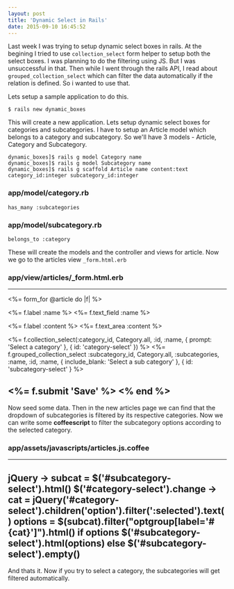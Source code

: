 ```yaml
---
layout: post
title: 'Dynamic Select in Rails'
date: 2015-09-10 16:45:52
---
```

Last week I was trying to setup dynamic select boxes in rails. At the begining I tried to use `collection_select` form helper to setup both the select boxes. I was planning to do the filtering using JS. But I was unsuccessful in that. Then while I went through the rails API, I read about `grouped_collection_select` which can filter the data automatically if the relation is defined. So i wanted to use that. 

Lets setup a sample application to do this. 

    $ rails new dynamic_boxes

This will create a new application. Lets setup dynamic select boxes for categories and subcategories. I have to setup an Article model which belongs to a category and subcategory. So we'll have 3 models - Article, Category and Subcategory.

    dynamic_boxes]$ rails g model Category name
    dynamic_boxes]$ rails g model Subcategory name
    dynamic_boxes]$ rails g scaffold Article name content:text category_id:integer subcategory_id:integer
    
### app/model/category.rb

    has_many :subcategories
    
### app/model/subcategory.rb

    belongs_to :category

These will create the models and the controller and views for article. Now we go to the articles view `_form.html.erb`

### app/view/articles/_form.html.erb

---
<%= form_for @article do |f| %>

  <%= f.label :name %> 
  <%= f.text_field :name %> 
  
  <%= f.label :content %>
  <%= f.text_area :content %>
  
  <%= f.collection_select(:category_id, Category.all, :id, :name, { prompt: 'Select a category' }, { id: 'category-select' }) %>
  <%= f.grouped_collection_select :subcategory_id, Category.all, :subcategories, :name, :id, :name, { include_blank: 'Select a sub category' }, { id: 'subcategory-select' } %>
  
  <%= f.submit 'Save' %>
<% end %>
---

Now seed some data. Then in the new articles page we can find that the dropdown of subcategories is filtered by its respective categories. Now we can write some **coffeescript** to filter the subcategory options according to the selected category.

### app/assets/javascripts/articles.js.coffee

---
jQuery ->
  subcat = $('#subcategory-select').html()
  $('#category-select').change ->
    cat = jQuery('#category-select').children('option').filter(':selected').text()
    options = $(subcat).filter("optgroup[label='#{cat}']").html()
    if options
      $('#subcategory-select').html(options)
    else
      $('#subcategory-select').empty()
---

And thats it. Now if you try to select a category, the subcategories will get filtered automatically.


